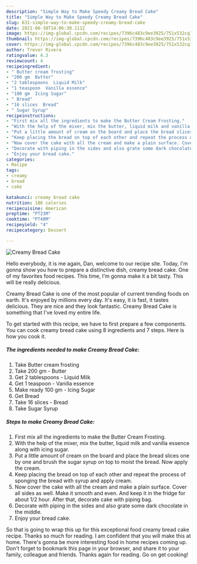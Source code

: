 ```yaml
---
description: "Simple Way to Make Speedy Creamy Bread Cake"
title: "Simple Way to Make Speedy Creamy Bread Cake"
slug: 631-simple-way-to-make-speedy-creamy-bread-cake
date: 2021-06-30T14:06:30.111Z
image: https://img-global.cpcdn.com/recipes/7396c483c9ee3925/751x532cq70/creamy-bread-cake-recipe-main-photo.jpg
thumbnail: https://img-global.cpcdn.com/recipes/7396c483c9ee3925/751x532cq70/creamy-bread-cake-recipe-main-photo.jpg
cover: https://img-global.cpcdn.com/recipes/7396c483c9ee3925/751x532cq70/creamy-bread-cake-recipe-main-photo.jpg
author: Trevor Rivera
ratingvalue: 4.3
reviewcount: 4
recipeingredient:
- " Butter cream frosting"
- "200 gm  Butter"
- "2 tablespoons  Liquid Milk"
- "1 teaspoon  Vanilla essence"
- "100 gm  Icing Sugar"
- " Bread"
- "16 slices  Bread"
- " Sugar Syrup"
recipeinstructions:
- "First mix all the ingredients to make the Butter Cream Frosting."
- "With the help of the mixer, mix the butter, liquid milk and vanilla essence along with icing sugar."
- "Put a little amount of cream on the board and place the bread slices one by one and brush the sugar syrup on top to moist the bread. Now apply the cream."
- "Keep placing the bread on top of each other and repeat the process of sponging the bread with syrup and apply cream."
- "Now cover the cake with all the cream and make a plain surface. Cover all sides as well. Make it smooth and even. And keep it in the fridge for about 1/2 hour. After that, decorate cake with piping bag."
- "Decorate with piping in the sides and also grate some dark chocolate in the middle."
- "Enjoy your bread cake."
categories:
- Recipe
tags:
- creamy
- bread
- cake

katakunci: creamy bread cake 
nutrition: 186 calories
recipecuisine: American
preptime: "PT23M"
cooktime: "PT40M"
recipeyield: "4"
recipecategory: Dessert

---
```



![Creamy Bread Cake](https://img-global.cpcdn.com/recipes/7396c483c9ee3925/751x532cq70/creamy-bread-cake-recipe-main-photo.jpg)

Hello everybody, it is me again, Dan, welcome to our recipe site. Today, I'm gonna show you how to prepare a distinctive dish, creamy bread cake. One of my favorites food recipes. This time, I'm gonna make it a bit tasty. This will be really delicious.

Creamy Bread Cake is one of the most popular of current trending foods on earth. It's enjoyed by millions every day. It's easy, it is fast, it tastes delicious. They are nice and they look fantastic. Creamy Bread Cake is something that I've loved my entire life.




To get started with this recipe, we have to first prepare a few components. You can cook creamy bread cake using 8 ingredients and 7 steps. Here is how you cook it.

<!--inarticleads1-->

##### The ingredients needed to make Creamy Bread Cake:

1. Take  Butter cream frosting
1. Take 200 gm - Butter
1. Get 2 tablespoons - Liquid Milk
1. Get 1 teaspoon - Vanilla essence
1. Make ready 100 gm - Icing Sugar
1. Get  Bread
1. Take 16 slices - Bread
1. Take  Sugar Syrup




<!--inarticleads2-->

##### Steps to make Creamy Bread Cake:

1. First mix all the ingredients to make the Butter Cream Frosting.
1. With the help of the mixer, mix the butter, liquid milk and vanilla essence along with icing sugar.
1. Put a little amount of cream on the board and place the bread slices one by one and brush the sugar syrup on top to moist the bread. Now apply the cream.
1. Keep placing the bread on top of each other and repeat the process of sponging the bread with syrup and apply cream.
1. Now cover the cake with all the cream and make a plain surface. Cover all sides as well. Make it smooth and even. And keep it in the fridge for about 1/2 hour. After that, decorate cake with piping bag.
1. Decorate with piping in the sides and also grate some dark chocolate in the middle.
1. Enjoy your bread cake.




So that is going to wrap this up for this exceptional food creamy bread cake recipe. Thanks so much for reading. I am confident that you will make this at home. There's gonna be more interesting food in home recipes coming up. Don't forget to bookmark this page in your browser, and share it to your family, colleague and friends. Thanks again for reading. Go on get cooking!

